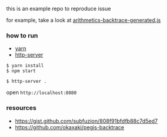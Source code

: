 this is an example repo to reproduce issue

for example, take a look at [arithmetics-backtrace-generated.js](https://github.com/vyorkin-play/pegjs-trace-issue/blob/master/src/arithmetics-backtrace-generated.js#L5)

### how to run

* [yarn](https://github.com/yarnpkg/yarn)
* [http-server](https://github.com/indexzero/http-server)

```
$ yarn install
$ npm start

$ http-server .
```

open `http://localhost:8080`

### resources

* https://gist.github.com/subfuzion/808f91bfdfb88c7d5ed7
* https://github.com/okaxaki/pegjs-backtrace
